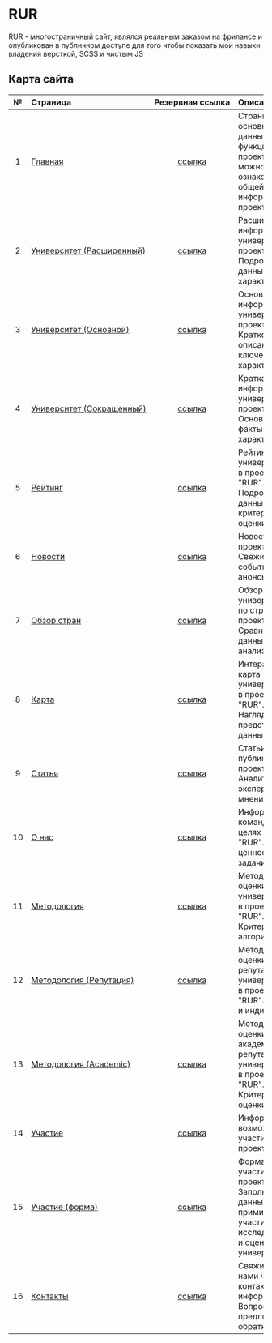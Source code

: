 # RUR
RUR - многостраничный сайт, являлся реальным заказом на фрилансе и опубликован в публичном доступе для того чтобы показать мои навыки владения версткой, SCSS и чистым JS

## Карта сайта
| № | Страница | Резервная&nbsp;ссылка | Описание |
|:-:|:---------|:-----------------:|:---------|
| 1 | <a href="https://losenkov.dev/works/RUR/" target="_blank">Главная</a> | <a href="https://losenkov-9ev.github.io/RUR/dist/" target="_blank">ссылка</a> | Страница с основными данными и функциями проекта. Здесь можно ознакомиться с общей информацией о проекте "RUR". |
| 2 | <a href="https://losenkov.dev/works/RUR/university-extended.html" target="_blank">Университет&nbsp;(Расширенный)</a> | <a href="https://losenkov-9ev.github.io/RUR/dist/university-extended.html" target="_blank">ссылка</a> | Расширенная информация о университете в проекте "RUR". Подробные данные и характеристики. |
| 3 | <a href="https://losenkov.dev/works/RUR/university-main.html" target="_blank">Университет&nbsp;(Основной)</a> | <a href="https://losenkov-9ev.github.io/RUR/dist/university-main.html" target="_blank">ссылка</a> | Основная информация о университете в проекте "RUR". Краткое описание и ключевые характеристики. |
| 4 | <a href="https://losenkov.dev/works/RUR/university-abbreviated.html" target="_blank">Университет&nbsp;(Сокращенный)</a> | <a href="https://losenkov-9ev.github.io/RUR/dist/university-abbreviated.html" target="_blank">ссылка</a> | Краткая информация о университете в проекте "RUR". Основные факты и характеристики. |
| 5 | <a href="https://losenkov.dev/works/RUR/ranking.html" target="_blank">Рейтинг</a> | <a href="https://losenkov-9ev.github.io/RUR/dist/ranking.html" target="_blank">ссылка</a> | Рейтинг университетов в проекте "RUR". Подробные данные и критерии оценки. |
| 6 | <a href="https://losenkov.dev/works/RUR/news.html" target="_blank">Новости</a> | <a href="https://losenkov-9ev.github.io/RUR/dist/news.html" target="_blank">ссылка</a> | Новости проекта "RUR". Свежие события и анонсы. |
| 7 | <a href="https://losenkov.dev/works/RUR/country-overview.html" target="_blank">Обзор&nbsp;стран</a> | <a href="https://losenkov-9ev.github.io/RUR/dist/country-overview.html" target="_blank">ссылка</a> | Обзор университетов по странам в проекте "RUR". Сравнительные данные и анализ. |
| 8 | <a href="https://losenkov.dev/works/RUR/map.html" target="_blank">Карта</a> | <a href="https://losenkov-9ev.github.io/RUR/dist/map.html" target="_blank">ссылка</a> | Интерактивная карта университетов в проекте "RUR". Наглядное представление данных. |
| 9 | <a href="https://losenkov.dev/works/RUR/article.html" target="_blank">Статья</a> | <a href="https://losenkov-9ev.github.io/RUR/dist/article.html" target="_blank">ссылка</a> | Статьи и публикации в проекте "RUR". Аналитика и экспертные мнения. |
| 10 | <a href="https://losenkov.dev/works/RUR/about.html" target="_blank">О&nbsp;нас</a> | <a href="https://losenkov-9ev.github.io/RUR/dist/about.html" target="_blank">ссылка</a> | Информация о команде и целях проекта "RUR". Наши ценности и задачи. |
| 11 | <a href="https://losenkov.dev/works/RUR/methodology.html" target="_blank">Методология</a> | <a href="https://losenkov-9ev.github.io/RUR/dist/methodology.html" target="_blank">ссылка</a> | Методология оценки университетов в проекте "RUR". Критерии и алгоритмы. |
| 12 | <a href="https://losenkov.dev/works/RUR/methodology-reputation.html" target="_blank">Методология&nbsp;(Репутация)</a> | <a href="https://losenkov-9ev.github.io/RUR/dist/methodology-reputation.html" target="_blank">ссылка</a> | Методология оценки репутации университетов в проекте "RUR". Подходы и индикаторы. |
| 13 | <a href="https://losenkov.dev/works/RUR/methodology-academic.html" target="_blank">Методология&nbsp;(Academic)</a> | <a href="https://losenkov-9ev.github.io/RUR/dist/methodology-academic.html" target="_blank">ссылка</a> | Методология оценки академической репутации университетов в проекте "RUR". Критерии и оценки. |
| 14 | <a href="https://losenkov.dev/works/RUR/_participation.html" target="_blank">Участие</a> | <a href="https://losenkov-9ev.github.io/RUR/dist/_participation.html" target="_blank">ссылка</a> | Информация о возможностях участия в проекте |
| 15 | <a href="https://losenkov.dev/works/RUR/participation-form.html" target="_blank">Участие&nbsp;(форма)</a> | <a href="https://losenkov-9ev.github.io/RUR/dist/participation-form.html" target="_blank">ссылка</a> | Форма для участия в проекте "RUR". Заполните данные и примите участие в исследованиях и оценках университетов. |
| 16 | <a href="https://losenkov.dev/works/RUR/contacts.html" target="_blank">Контакты</a> | <a href="https://losenkov-9ev.github.io/RUR/dist/contacts.html" target="_blank">ссылка</a> | Свяжитесь с нами через контактную информацию. Вопросы, предложения и обратная связь. |
